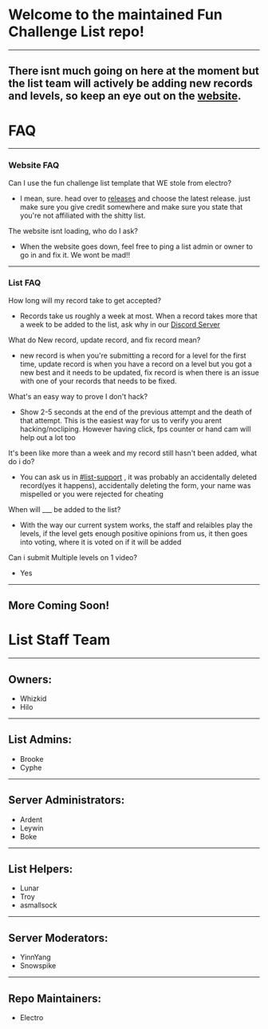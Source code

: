 # Welcome to the maintained Fun Challenge List repo!
---
There isnt much going on here at the moment but the list team will actively be adding new records and levels, so keep an eye out on the [website](https://https://fcl.leywin7799.repl.co/).
---
# FAQ
---
### Website FAQ
Can I use the fun challenge list template that WE stole from electro?
- I mean, sure. head over to [releases](https://github.com/ElectroFlameOfficial/gdshittylist/releases) and choose the latest release. just make sure you give credit somewhere and make sure you state that you're not affiliated with the shitty list.

The website isnt loading, who do I ask?
- When the website goes down, feel free to ping a list admin or owner to go in and fix it. We wont be mad!! 
---
### List FAQ
How long will my record take to get accepted? 
- Records take us roughly a week at most. When a record takes more that a week to be added to the list, ask why in our [Discord Server](https://discord.gg/NwJBKt5VGG)

What do New record, update record, and fix record mean? 
- new record is when you're submitting a record for a level for the first time, update record is when you have a record on a level but you got a new best and it needs to be updated, fix record is when there is an issue with one of your records that needs to be fixed.

What's an easy way to prove I don't hack?
- Show 2-5 seconds at the end of the previous attempt and the death of that attempt. This is the easiest way for us to verify you arent hacking/nocliping. However having click, fps counter or hand cam will help out a lot too

It's been like more than a week and my record still hasn't been added, what do i do?
- You can ask us in [#list-support](https://discord.gg/hMWejbcuHJ) , it was probably an accidentally deleted record(yes it happens), accidentally deleting the form, your name was mispelled or you were rejected for cheating

When will ___ be added to the list? 
- With the way our current system works, the staff and relaibles play the levels, if the level gets enough positive opinions from us, it then goes into voting, where it is voted on if it will be added

Can i submit Multiple levels on 1 video?
- Yes
---
More Coming Soon!
---
# List Staff Team
---
## Owners:
- Whizkid
- Hilo
---
## List Admins:
- Brooke
- Cyphe
---
## Server Administrators:
- Ardent
- Leywin
- Boke
---
## List Helpers:
- Lunar
- Troy
- asmallsock
---
## Server Moderators:
- YinnYang
- Snowspike
---
## Repo Maintainers:
- Electro
